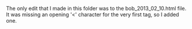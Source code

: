 The only edit that I made in this folder was to the bob_2013_02_10.html file.
It was missing an opening '<' character for the very first tag, so I added one.
